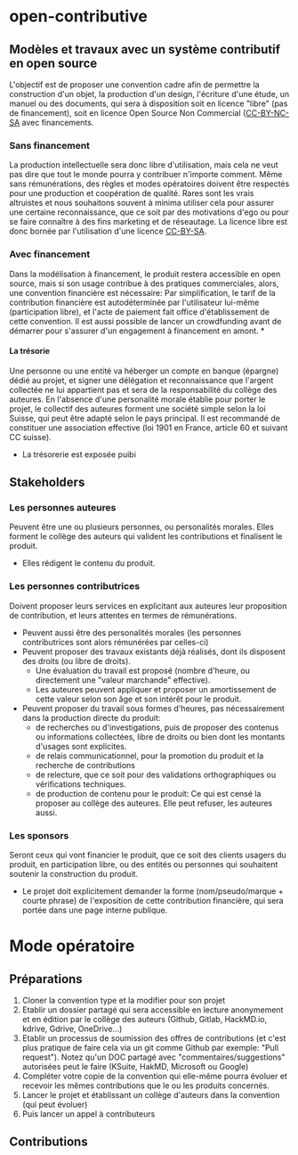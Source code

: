 # open-contributive
## Modèles et travaux avec un système contributif en open source
L'objectif est de proposer une convention cadre afin de permettre la construction d'un objet, la production d'un design, l'écriture d'une étude, un manuel ou des documents, qui sera à disposition soit en licence "libre" (pas de financement), soit en licence Open Source Non Commercial ([CC-BY-NC-SA](https://creativecommons.org/licenses/by-nc-sa/4.0/) avec financements. 

### Sans financement
La production intellectuelle sera donc libre d'utilisation, mais cela ne veut pas dire que tout le monde pourra y contribuer n'importe comment. Même sans rémunérations, des règles et modes opératoires doivent être respectés pour une production et coopération de qualité. Rares sont les vrais altruistes et nous souhaitons souvent à minima utiliser cela pour assurer une certaine reconnaissance, que ce soit par des motivations d'ego ou pour se faire connaître à des fins marketing et de réseautage. La licence libre est donc bornée par l'utilisation d'une licence [CC-BY-SA](https://creativecommons.org/licenses/by-sa/4.0/).

### Avec financement
Dans la modélisation à financement, le produit restera accessible en open source, mais si son usage contribue à des pratiques commerciales, alors, une convention financière est nécessaire: Par simplification, le tarif de la contribution financière est autodéterminée par l'utilisateur lui-même (participation libre), et l'acte de paiement fait office d'établissement de cette convention. Il est aussi possible de lancer un crowdfunding avant de démarrer pour s'assurer d'un engagement à financement en amont.
* 

#### La trésorie
Une personne ou une entité va héberger un compte en banque (épargne) dédié au projet, et signer une délégation et reconnaissance que l'argent collectée ne lui appartient pas et sera de la responsabilité du collège des auteures. En l'absence d'une personalité morale établie pour porter le projet, le collectif des auteures forment une société simple selon la loi Suisse, qui peut être adapté selon le pays principal. Il est recommandé de constituer une association effective (loi 1901 en France, article 60 et suivant CC suisse).
* La trésorerie est exposée puibi

## Stakeholders
### Les personnes **auteures**
Peuvent être une ou plusieurs personnes, ou personalités morales. Elles forment le collège des auteurs qui valident les contributions et finalisent le produit.
* Elles rédigent le contenu du produit.

### Les personnes **contributrices**
Doivent proposer leurs services en explicitant aux auteures leur proposition de contribution, et leurs attentes en termes de rémunérations.
* Peuvent aussi être des personalités morales (les personnes contributrices sont alors rémunérées par celles-ci)
* Peuvent proposer des travaux existants déjà réalisés, dont ils disposent des droits (ou libre de droits).
  * Une évaluation du travail est proposé (nombre d'heure, ou directement une "valeur marchande" effective).
  * Les auteures peuvent appliquer et proposer un amortissement de cette valeur selon son âge et son intérêt pour le produit.
* Peuvent proposer du travail sous formes d'heures, pas nécessairement dans la production directe du produit:
  * de recherches ou d'investigations, puis de proposer des contenus ou informations collectées, libre de droits ou bien dont les montants d'usages sont explicites.
  * de relais communicationnel, pour la promotion du produit et la recherche de contributions
  * de relecture, que ce soit pour des validations orthographiques ou vérifications techniques.
  * de production de contenu pour le produit: Ce qui est censé la proposer au collège des auteures. Elle peut refuser, les auteures aussi.
 
### Les **sponsors**
Seront ceux qui vont financier le produit, que ce soit des clients usagers du produit, en participation libre, ou des entités ou personnes qui souhaitent soutenir la construction du produit.
* Le projet doit explicitement demander la forme (nom/pseudo/marque + courte phrase) de l'exposition de cette contribution financière, qui sera portée dans une page interne publique.


# Mode opératoire
## Préparations
1. Cloner la convention type et la modifier pour son projet
2. Etablir un dossier partagé qui sera accessible en lecture anonymement et en édition par le collège des auteurs (Github, Gitlab, HackMD.io, kdrive, Gdrive, OneDrive...)
4. Etablir un processus de soumission des offres de contributions (et c'est plus pratique de faire cela via un git comme Github par exemple: "Pull request"). Notez qu'un DOC partagé avec "commentaires/suggestions" autorisées peut le faire (KSuite, HakMD, Microsoft ou Google)
5. Compléter votre copie de la convention qui elle-même pourra évoluer et recevoir les mêmes contributions que le ou les produits concernés.
6. Lancer le projet et établissant un collège d'auteurs dans la convention (qui peut évoluer)
7. Puis lancer un appel à contributeurs

## Contributions
